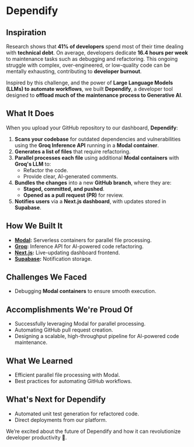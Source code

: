 <!-- GitAds-Verify: 7PRM5XGVBWO9OAUWZK5BNWS4GH6MXMVV -->
# Dependify

## Inspiration

Research shows that **41% of developers** spend most of their time dealing with **technical debt**. On average, developers dedicate **16.4 hours per week** to maintenance tasks such as debugging and refactoring. This ongoing struggle with complex, over-engineered, or low-quality code can be mentally exhausting, contributing to **developer burnout**.

Inspired by this challenge, and the power of **Large Language Models (LLMs) to automate workflows**, we built **Dependify**, a developer tool designed to **offload much of the maintenance process to Generative AI**.

## What It Does

When you upload your GitHub repository to our dashboard, **Dependify**:

1. **Scans your codebase** for outdated dependencies and vulnerabilities using the **Groq Inference API** running in a **Modal container**.
2. **Generates a list of files** that require refactoring.
3. **Parallel processes each file** using additional **Modal containers** with **Groq's LLM** to:
   - Refactor the code.
   - Provide clear, AI-generated comments.
4. **Bundles the changes** into a new **GitHub branch**, where they are:
   - **Staged, committed, and pushed**.
   - **Opened as a pull request (PR)** for review.
5. **Notifies users** via a **Next.js dashboard**, with updates stored in **Supabase**.

## How We Built It

- **[Modal](https://modal.com/):** Serverless containers for parallel file processing.
- **[Groq](https://groq.com/):** Inference API for AI-powered code refactoring.
- **[Next.js](https://nextjs.org/):** Live-updating dashboard frontend.
- **[Supabase](https://supabase.com/):** Notification storage.
## Challenges We Faced

- Debugging **Modal containers** to ensure smooth execution.

## Accomplishments We're Proud Of

- Successfully leveraging Modal for parallel processing.
- Automating GitHub pull request creation.
- Designing a scalable, high-throughput pipeline for AI-powered code maintenance.

## What We Learned

- Efficient parallel file processing with Modal.
- Best practices for automating GitHub workflows.

## What's Next for Dependify

- Automated unit test generation for refactored code.
- Direct deployments from our platform.

We’re excited about the future of Dependify and how it can revolutionize developer productivity 🚀.
